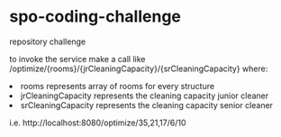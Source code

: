 # spo-coding-challenge
repository challenge

to invoke the service make a call like /optimize/{rooms}/{jrCleaningCapacity}/{srCleaningCapacity}
where:	<li>rooms represents array of rooms for every structure</li> <li>jrCleaningCapacity represents the cleaning capacity junior cleaner</li> <li>srCleaningCapacity represents the cleaning capacity senior cleaner</li>

i.e. http://localhost:8080/optimize/35,21,17/6/10
